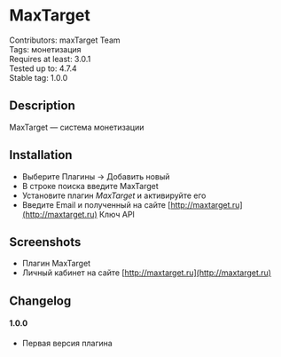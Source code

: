 # MaxTarget
Contributors: maxTarget Team  
Tags: монетизация  
Requires at least: 3.0.1  
Tested up to: 4.7.4  
Stable tag: 1.0.0  

## Description
MaxTarget — система монетизации

## Installation
 - Выберите Плагины -> Добавить новый
 - В строке поиска введите MaxTarget
 - Установите плагин *MaxTarget* и активируйте его
 - Введите Еmail и полученный на сайте [http://maxtarget.ru](http://maxtarget.ru) Ключ API

## Screenshots
 - Плагин MaxTarget
 - Личный кабинет на сайте [http://maxtarget.ru](http://maxtarget.ru)

## Changelog

#### 1.0.0
* Первая версия плагина

